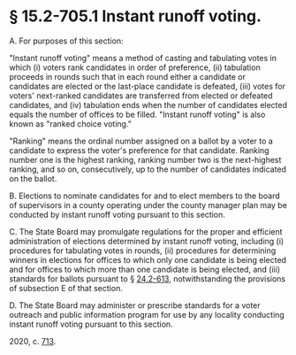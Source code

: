 # § 15.2-705.1 Instant runoff voting.

<p>A. For purposes of this section:</p><p>"Instant runoff voting" means a method of casting and tabulating votes in which (i) voters rank candidates in order of preference, (ii) tabulation proceeds in rounds such that in each round either a candidate or candidates are elected or the last-place candidate is defeated, (iii) votes for voters' next-ranked candidates are transferred from elected or defeated candidates, and (iv) tabulation ends when the number of candidates elected equals the number of offices to be filled. "Instant runoff voting" is also known as "ranked choice voting."</p><p>"Ranking" means the ordinal number assigned on a ballot by a voter to a candidate to express the voter's preference for that candidate. Ranking number one is the highest ranking, ranking number two is the next-highest ranking, and so on, consecutively, up to the number of candidates indicated on the ballot.</p><p>B. Elections to nominate candidates for and to elect members to the board of supervisors in a county operating under the county manager plan may be conducted by instant runoff voting pursuant to this section.</p><p>C. The State Board may promulgate regulations for the proper and efficient administration of elections determined by instant runoff voting, including (i) procedures for tabulating votes in rounds, (ii) procedures for determining winners in elections for offices to which only one candidate is being elected and for offices to which more than one candidate is being elected, and (iii) standards for ballots pursuant to § <a href='/vacode/24.2-613/'>24.2-613</a>, notwithstanding the provisions of subsection E of that section.</p><p>D. The State Board may administer or prescribe standards for a voter outreach and public information program for use by any locality conducting instant runoff voting pursuant to this section.</p><p>2020, c. <a href='http://lis.virginia.gov/cgi-bin/legp604.exe?201+ful+CHAP0713'>713</a>.</p>